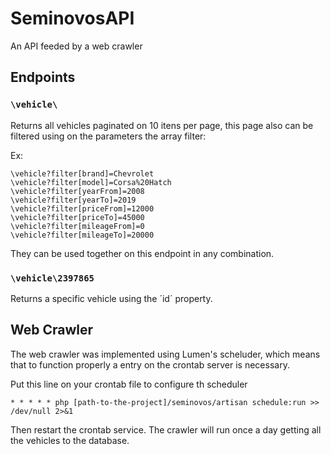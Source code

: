 # SeminovosAPI
An API feeded by a web crawler

## Endpoints

### `\vehicle\` 

Returns all vehicles paginated on 10 itens per page, this page also can be filtered using on the parameters the array filter:

Ex:
```
\vehicle?filter[brand]=Chevrolet
\vehicle?filter[model]=Corsa%20Hatch
\vehicle?filter[yearFrom]=2008
\vehicle?filter[yearTo]=2019
\vehicle?filter[priceFrom]=12000
\vehicle?filter[priceTo]=45000
\vehicle?filter[mileageFrom]=0
\vehicle?filter[mileageTo]=20000
```

They can be used together on this endpoint in any combination.

### `\vehicle\2397865`

Returns a specific vehicle using the ´id´ property.

## Web Crawler

The web crawler was implemented using Lumen's scheluder, which means that to function properly a entry on the crontab server is necessary.

Put this line on your crontab file to configure th scheduler
```
* * * * * php [path-to-the-project]/seminovos/artisan schedule:run >> /dev/null 2>&1
```
Then restart the crontab service. The crawler will run once a day getting all the vehicles to the database.

